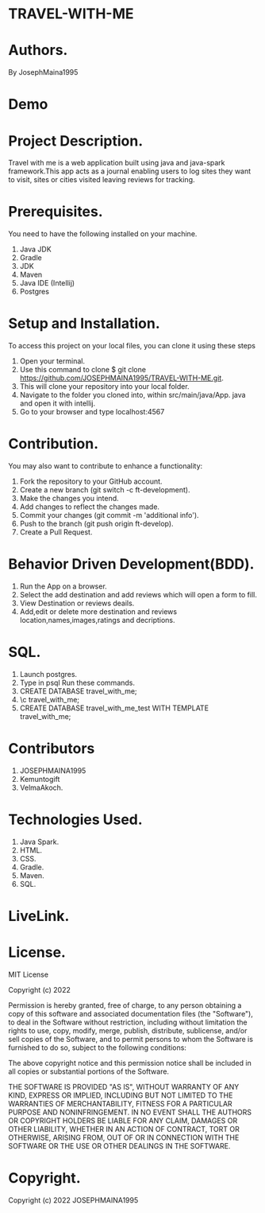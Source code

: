 # TRAVEL-WITH-ME

# Authors.
By JosephMaina1995
  
# Demo

# Project Description.
Travel with me is a web application built using java and java-spark framework.This app acts as a journal enabling users to log sites they want to visit, sites or cities visited leaving reviews for tracking.

# Prerequisites.
You need to have the following installed on your machine.

1. Java JDK
2. Gradle
3. JDK
4. Maven
5. Java IDE (Intellij)
6. Postgres

# Setup and Installation.
To access this project on your local files, you can clone it using these steps

1. Open your terminal.
2. Use this command to clone $ git clone https://github.com/JOSEPHMAINA1995/TRAVEL-WITH-ME.git.
3. This will clone your repository into your local folder.
4. Navigate to the folder you cloned into, within src/main/java/App. java and open it with intellij.
5. Go to your browser and type localhost:4567

# Contribution.
You may also want to contribute to enhance a functionality:
1. Fork the repository to your GitHub account.
2. Create a new branch (git switch -c ft-development).
3. Make the changes you intend.
4. Add changes to reflect the changes made.
5. Commit your changes (git commit -m 'additional info').
6. Push to the branch (git push origin ft-develop).
7. Create a Pull Request.

# Behavior Driven Development(BDD).
1. Run the App on a browser.
2. Select the add destination and add reviews which will open a form to fill.
3. View Destination or reviews deails.
4. Add,edit or delete more destination and reviews location,names,images,ratings and decriptions.

# SQL.
1. Launch postgres.
2. Type in psql Run these commands.
3. CREATE DATABASE travel_with_me;
4. \c travel_with_me;
5. CREATE DATABASE travel_with_me_test WITH TEMPLATE travel_with_me;

# Contributors
1. JOSEPHMAINA1995
2. Kemuntogift
3. VelmaAkoch. 

# Technologies Used.
1. Java Spark. 
2. HTML. 
3. CSS.
4. Gradle. 
5. Maven.
6. SQL.

# LiveLink.

# License.
MIT License

Copyright (c) 2022 

Permission is hereby granted, free of charge, to any person obtaining a copy
of this software and associated documentation files (the "Software"), to deal
in the Software without restriction, including without limitation the rights
to use, copy, modify, merge, publish, distribute, sublicense, and/or sell
copies of the Software, and to permit persons to whom the Software is
furnished to do so, subject to the following conditions:

The above copyright notice and this permission notice shall be included in all
copies or substantial portions of the Software.

THE SOFTWARE IS PROVIDED "AS IS", WITHOUT WARRANTY OF ANY KIND, EXPRESS OR
IMPLIED, INCLUDING BUT NOT LIMITED TO THE WARRANTIES OF MERCHANTABILITY,
FITNESS FOR A PARTICULAR PURPOSE AND NONINFRINGEMENT. IN NO EVENT SHALL THE
AUTHORS OR COPYRIGHT HOLDERS BE LIABLE FOR ANY CLAIM, DAMAGES OR OTHER
LIABILITY, WHETHER IN AN ACTION OF CONTRACT, TORT OR OTHERWISE, ARISING FROM,
OUT OF OR IN CONNECTION WITH THE SOFTWARE OR THE USE OR OTHER DEALINGS IN THE
SOFTWARE.

# Copyright.
Copyright (c) 2022 JOSEPHMAINA1995
